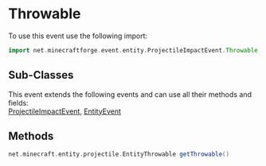 # Throwable

To use this event use the following import:
```groovy
import net.minecraftforge.event.entity.ProjectileImpactEvent.Throwable
```

## Sub-Classes
This event extends the following events and can use all their methods and fields: <br>
[ProjectileImpactEvent](projectile_impact_event.md), [EntityEvent](../entity_event/entity_event.md)

## Methods
```groovy
net.minecraft.entity.projectile.EntityThrowable getThrowable()
```
